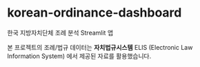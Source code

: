 # korean-ordinance-dashboard
한국 지방자치단체 조례 분석 Streamlit 앱

본 프로젝트의 조례/법규 데이터는 **자치법규시스템** ELIS (Electronic Law Information System) 에서 제공된 자료를 활용했습니다.
